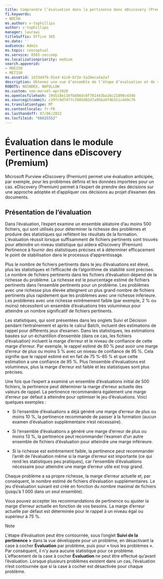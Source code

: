 ```yaml
---
title: Comprendre l’évaluation dans la pertinence dans eDiscovery (Premium)
f1.keywords:
- NOCSH
ms.author: v-tophillips
author: v-tophillips
manager: laurawi
titleSuffix: Office 365
ms.date: ''
audience: Admin
ms.topic: conceptual
ms.service: O365-seccomp
ms.localizationpriority: medium
search.appverid:
- MOE150
- MET150
ms.assetid: 1d33d4fb-91ed-41c0-b72e-5a26eca3a2a7
description: Obtenez une vue d’ensemble de l’étape d’évaluation et de son rôle dans la détermination de la richesse des problèmes lors de la formation pertinence dans Microsoft Purview eDiscovery (Premium).
ROBOTS: NOINDEX, NOFOLLOW
ms.custom: seo-marvel-apr2020
ms.openlocfilehash: 19d518e116fbd86dc0f781443ba16c21890c4346
ms.sourcegitcommit: c29fc9d7477c3985d02d7a956a9f4b311c4d9c76
ms.translationtype: MT
ms.contentlocale: fr-FR
ms.lasthandoff: 07/06/2022
ms.locfileid: "66625552"
---
```

# <a name="assessment-in-the-relevance-module-in-ediscovery-premium"></a>Évaluation dans le module Pertinence dans eDiscovery (Premium)
  
Microsoft Purview eDiscovery (Premium) permet une évaluation anticipée, par exemple, pour les problèmes définis et les données importées pour un cas. eDiscovery (Premium) permet à l’expert de prendre des décisions sur une approche adoptée et d’appliquer ces décisions au projet d’examen des documents.
  
## <a name="understanding-assessment"></a>Présentation de l’évaluation

Dans l’évaluation, l’expert examine un ensemble aléatoire d’au moins 500 fichiers, qui sont utilisés pour déterminer la richesse des problèmes et produire des statistiques qui reflètent les résultats de la formation. L’évaluation réussit lorsque suffisamment de fichiers pertinents sont trouvés pour atteindre un niveau statistique qui aidera eDiscovery (Premium) Pertinence à fournir des statistiques précises et à déterminer efficacement le point de stabilisation dans le processus d’apprentissage. 
  
Plus le nombre de fichiers pertinents dans le jeu d’évaluations est élevé, plus les statistiques et l’efficacité de l’algorithme de stabilité sont précises. Le nombre de fichiers pertinents dans les fichiers d’évaluation dépend de la richesse du problème. La richesse est le pourcentage estimé de fichiers pertinents dans l’ensemble pertinents pour un problème. Les problèmes avec une richesse plus élevée atteignent un plus grand nombre de fichiers pertinents plus rapidement que les problèmes avec une richesse inférieure. Les problèmes avec une richesse extrêmement faible (par exemple, 2 % ou moins) nécessitent un ensemble d’évaluations très volumineux pour atteindre un nombre significatif de fichiers pertinents.
  
Les statistiques, qui sont présentées dans les onglets Suivi et Décision pendant l’entraînement et après le calcul Batch, incluent des estimations de rappel pour différents jeux d’examen. Dans les statistiques, les estimations basées sur un échantillon d’ensemble (dans ce cas, les fichiers d’évaluation) incluent la marge d’erreur et le niveau de confiance de cette marge d’erreur. Par exemple, le rappel estimé de 80 % peut avoir une marge d’erreur de plus ou moins 5 % avec un niveau de confiance de 95 %. Cela signifie que le rappel estimé est en fait de 75 %-85 % et que cette estimation a une confiance de 95 %. Plus l’ensemble d’évaluations est volumineux, plus la marge d’erreur est faible et les statistiques sont plus précises. 
  
Une fois que l’expert a examiné un ensemble d’évaluations initial de 500 fichiers, la pertinence peut déterminer la marge d’erreur actuelle des valeurs de rappel. La pertinence recommandera également une marge d’erreur par défaut à atteindre pour optimiser le jeu d’évaluations. Voici quelques exemples :
  
- Si l’ensemble d’évaluations a déjà généré une marge d’erreur de plus ou moins 10 %, la pertinence recommande de passer à la formation (aucun examen d’évaluation supplémentaire n’est nécessaire). 

- Si l’ensemble d’évaluations a généré une marge d’erreur de plus ou moins 13 %, la pertinence peut recommander l’examen d’un autre ensemble de fichiers d’évaluation pour atteindre une marge inférieure. 

- Si la richesse est extrêmement faible, la pertinence peut recommander l’arrêt de l’évaluation même si la marge d’erreur est importante (ce qui rend les statistiques peu pratiques), car l’ensemble d’évaluations nécessaire pour atteindre une marge d’erreur utile est trop grand.

Chaque problème a sa propre richesse, la marge d’erreur actuelle et, par conséquent, le nombre estimé de fichiers d’évaluation supplémentaires. Le jeu d’évaluation suivant est créé en fonction du nombre maximal de fichiers (jusqu’à 1 000 dans un seul ensemble).
  
Vous pouvez accepter les recommandations de pertinence ou ajuster la marge d’erreur actuelle en fonction de vos besoins. La marge d’erreur actuelle par défaut est déterminée pour le rappel à un niveau égal ou supérieur à 75 %.
  
> [!NOTE]
> L’étape d’évaluation peut être contournée, sous l’onglet **Suivi de la pertinence \>** dans la vue développée pour un problème, en désactivant la case à cocher **Évaluation** par problème, puis pour « tous les problèmes ». Par conséquent, il n’y aura aucune statistique pour ce problème. L’effacement de la case à cocher **Évaluation** ne peut être effectué qu’avant l’évaluation. Lorsque plusieurs problèmes existent dans un cas, l’évaluation n’est contournée que si la case à cocher est désactivée pour chaque problème.
